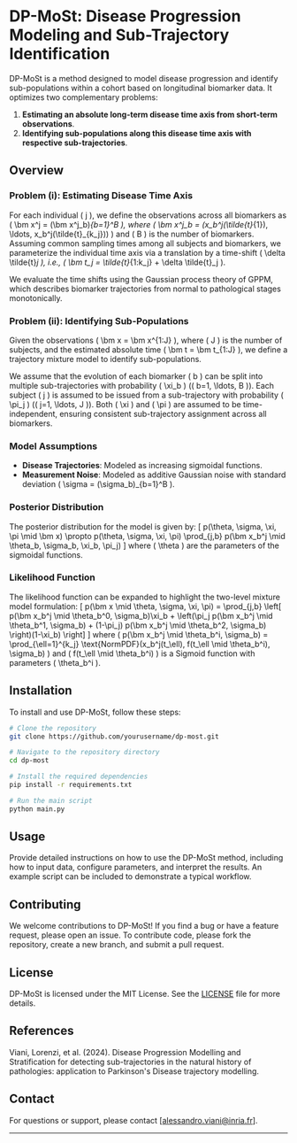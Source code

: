 # DP-MoSt: Disease Progression Modeling and Sub-Trajectory Identification

DP-MoSt is a method designed to model disease progression and identify sub-populations within a cohort based on longitudinal biomarker data. It optimizes two complementary problems: 

1. **Estimating an absolute long-term disease time axis from short-term observations**.
2. **Identifying sub-populations along this disease time axis with respective sub-trajectories**.

## Overview

### Problem (i): Estimating Disease Time Axis

For each individual \( j \), we define the observations across all biomarkers as \( \bm x^j = (\bm x^j_b)_{b=1}^B \), where \( \bm x^j_b = (x_b^j(\tilde{t}_{1}), \ldots, x_b^j(\tilde{t}_{k_j})) \) and \( B \) is the number of biomarkers. Assuming common sampling times among all subjects and biomarkers, we parameterize the individual time axis via a translation by a time-shift \( \delta \tilde{t}_j \), i.e., \( \bm t_j = \tilde{t}_{1:k_j} + \delta \tilde{t}_j \).

We evaluate the time shifts using the Gaussian process theory of GPPM, which describes biomarker trajectories from normal to pathological stages monotonically.

### Problem (ii): Identifying Sub-Populations

Given the observations \( \bm x = \bm x^{1:J} \), where \( J \) is the number of subjects, and the estimated absolute time \( \bm t = \bm t_{1:J} \), we define a trajectory mixture model to identify sub-populations. 

We assume that the evolution of each biomarker \( b \) can be split into multiple sub-trajectories with probability \( \xi_b \) (\( b=1, \ldots, B \)). Each subject \( j \) is assumed to be issued from a sub-trajectory with probability \( \pi_j \) (\( j=1, \ldots, J \)). Both \( \xi \) and \( \pi \) are assumed to be time-independent, ensuring consistent sub-trajectory assignment across all biomarkers.

### Model Assumptions

- **Disease Trajectories**: Modeled as increasing sigmoidal functions.
- **Measurement Noise**: Modeled as additive Gaussian noise with standard deviation \( \sigma = (\sigma_b)_{b=1}^B \).

### Posterior Distribution

The posterior distribution for the model is given by:
\[
p(\theta, \sigma, \xi, \pi \mid \bm x) \propto p(\theta, \sigma, \xi, \pi) \prod_{j,b} p(\bm x_b^j \mid \theta_b, \sigma_b, \xi_b, \pi_j)
\]
where \( \theta \) are the parameters of the sigmoidal functions.

### Likelihood Function

The likelihood function can be expanded to highlight the two-level mixture model formulation:
\[
p(\bm x \mid \theta, \sigma, \xi, \pi) = \prod_{j,b} \left[ p(\bm x_b^j \mid \theta_b^0, \sigma_b)\xi_b + \left(\pi_j p(\bm x_b^j \mid \theta_b^1, \sigma_b) + (1-\pi_j) p(\bm x_b^j \mid \theta_b^2, \sigma_b) \right)(1-\xi_b) \right]
\]
where \( p(\bm x_b^j \mid \theta_b^i, \sigma_b) = \prod_{\ell=1}^{k_j} \text{NormPDF}(x_b^j(t_\ell), f(t_\ell \mid \theta_b^i), \sigma_b) \) and \( f(t_\ell \mid \theta_b^i) \) is a Sigmoid function with parameters \( \theta_b^i \).

## Installation

To install and use DP-MoSt, follow these steps:

```bash
# Clone the repository
git clone https://github.com/yourusername/dp-most.git

# Navigate to the repository directory
cd dp-most

# Install the required dependencies
pip install -r requirements.txt

# Run the main script
python main.py
```

## Usage

Provide detailed instructions on how to use the DP-MoSt method, including how to input data, configure parameters, and interpret the results. An example script can be included to demonstrate a typical workflow.

## Contributing

We welcome contributions to DP-MoSt! If you find a bug or have a feature request, please open an issue. To contribute code, please fork the repository, create a new branch, and submit a pull request.

## License

DP-MoSt is licensed under the MIT License. See the [LICENSE](LICENSE) file for more details.

## References

Viani, Lorenzi, et al. (2024). Disease Progression Modelling and Stratification for detecting sub-trajectories in the natural history of pathologies: application to Parkinson's Disease trajectory modelling.

## Contact

For questions or support, please contact [alessandro.viani@inria.fr].

---
